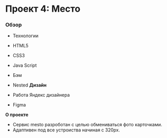 # Проект 4: Место

### Обзор
* Технологии
* HTML5
* CSS3
* Java Script
* Бэм 
* Nested
**Дизайн**

* Работа Яндекс дизайнера
* Figma

**О проекте**
* Сервис mesto разроботан с целью обмениваться фото карточками. 
* Адаптивен под все устроиства начиная с 320px.
